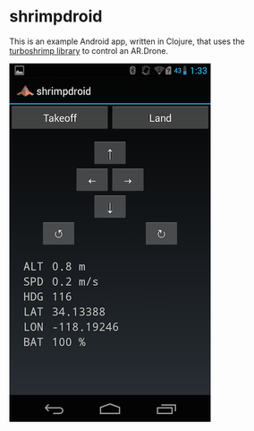 # shrimpdroid

This is an example Android app, written in Clojure, that uses the
[turboshrimp library](https://github.com/wiseman/turboshrimp) to
control an AR.Drone.

![shrimpdroid screenshot](/media/screenshots/shrimpdroid-s.png?raw=true "caption")
